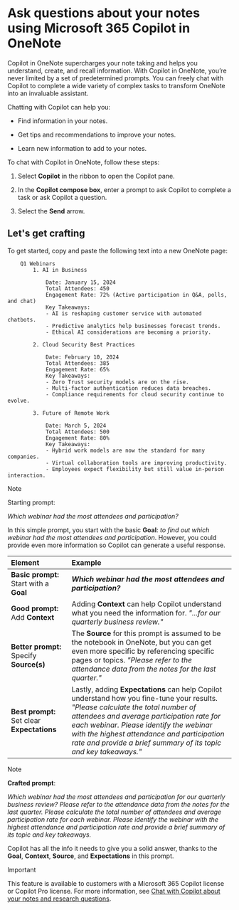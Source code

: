 # Ask questions about your notes using Microsoft 365 Copilot in OneNote

Copilot in OneNote supercharges your note taking and helps you understand, create, and recall information. With Copilot in OneNote, you’re never limited by a set of predetermined prompts. You can freely chat with Copilot to complete a wide variety of complex tasks to transform OneNote into an invaluable assistant.

Chatting with Copilot can help you:

- Find information in your notes.

- Get tips and recommendations to improve your notes.

- Learn new information to add to your notes.

To chat with Copilot in OneNote, follow these steps:

1. Select **Copilot** in the ribbon to open the Copilot pane.

1. In the **Copilot compose box**, enter a prompt to ask Copilot to complete a task or ask Copilot a question.

1. Select the **Send** arrow.

## Let's get crafting

To get started, copy and paste the following text into a new OneNote page:

```text
    Q1 Webinars
        1. AI in Business
    
            Date: January 15, 2024
            Total Attendees: 450
            Engagement Rate: 72% (Active participation in Q&A, polls, and chat)
            Key Takeaways:
            - AI is reshaping customer service with automated chatbots.
            - Predictive analytics help businesses forecast trends.
            - Ethical AI considerations are becoming a priority.
        
        2. Cloud Security Best Practices
        
            Date: February 10, 2024
            Total Attendees: 385
            Engagement Rate: 65%
            Key Takeaways:
            - Zero Trust security models are on the rise.
            - Multi-factor authentication reduces data breaches.
            - Compliance requirements for cloud security continue to evolve.
        
        3. Future of Remote Work
    
            Date: March 5, 2024
            Total Attendees: 500
            Engagement Rate: 80%
            Key Takeaways:
            - Hybrid work models are now the standard for many companies.
            - Virtual collaboration tools are improving productivity.
            - Employees expect flexibility but still value in-person interaction.
```

> [!NOTE]
> Starting prompt:
>
> _Which webinar had the most attendees and participation?_

In this simple prompt, you start with the basic **Goal**: _to find out which webinar had the most attendees and participation_. However, you could provide even more information so Copilot can generate a useful response.

| Element | Example |
| :------ | :------- |
| **Basic prompt:** Start with a **Goal** | **_Which webinar had the most attendees and participation?_** |
| **Good prompt:** Add **Context** | Adding **Context** can help Copilot understand what you need the information for. _"...for our quarterly business review."_ |
| **Better prompt:** Specify **Source(s)** | The **Source** for this prompt is assumed to be the notebook in OneNote, but you can get even more specific by referencing specific pages or topics. _"Please refer to the attendance data from the notes for the last quarter."_ |
| **Best prompt:** Set clear **Expectations** | Lastly, adding **Expectations** can help Copilot understand how you fine-tune your results. _"Please calculate the total number of attendees and average participation rate for each webinar. Please identify the webinar with the highest attendance and participation rate and provide a brief summary of its topic and key takeaways."_ |

> [!NOTE]
> **Crafted prompt**:
>
> _Which webinar had the most attendees and participation for our quarterly business review? Please refer to the attendance data from the notes for the last quarter. Please calculate the total number of attendees and average participation rate for each webinar. Please identify the webinar with the highest attendance and participation rate and provide a brief summary of its topic and key takeaways._

Copilot has all the info it needs to give you a solid answer, thanks to the **Goal**, **Context**, **Source**, and **Expectations** in this prompt.

> [!IMPORTANT]
> This feature is available to customers with a Microsoft 365 Copilot license or Copilot Pro license. For more information, see [Chat with Copilot about your notes and research questions](https://support.microsoft.com/office/chat-with-copilot-about-your-notes-and-research-questions-8be75b91-d4d3-461e-af9a-fadfe208b589).
